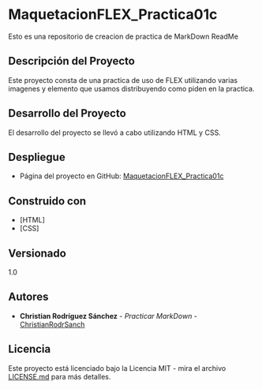 # MaquetacionFLEX_Practica01c
  Esto es una repositorio de creacion de practica de MarkDown ReadMe

## Descripción del Proyecto
  Este proyecto consta de una practica de uso de FLEX utilizando varias imagenes y elemento que usamos distribuyendo como piden en la practica.

## Desarrollo del Proyecto
El desarrollo del proyecto se llevó a cabo utilizando HTML y CSS.

## Despliegue
- Página del proyecto en GitHub: [MaquetacionFLEX_Practica01c](https://github.com/ChristianRodrSanch/MaquetacionFLEX_Practica01c)

## Construido con
- [HTML]
- [CSS]


## Versionado
1.0

## Autores
- **Christian Rodríguez Sánchez** - *Practicar MarkDown* - [ChristianRodrSanch](https://github.com/ChristianRodrSanch)

## Licencia
Este proyecto está licenciado bajo la Licencia MIT - mira el archivo [LICENSE.md](LICENSE.md) para más detalles.




